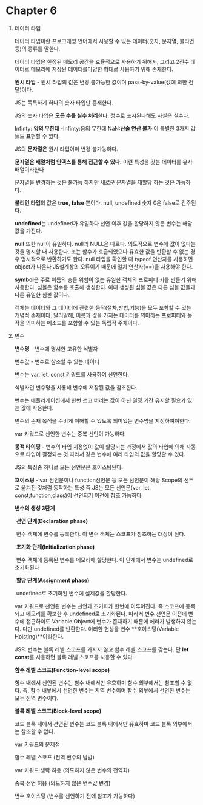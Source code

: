 # Chapter 6

1. 데이터 타입

   데이터 타입이란 프로그래밍 언어에서 사용할 수 있는 데이터(숫자, 문자열, 불리언 등)의 종류를 말한다.

   데이터 타입은 한정된 메모리 공간을 효율적으로 사용하기 위해서, 그리고 2진수 데이터로 메모리에 저장된 데이터를다양한 형태로 사용하기 위해 존재한다.

   **원시 타입** - 원시 타입의 값은 변경 불가능한 값이며 pass-by-value(값에 의한 전달)이다.

   JS는 독특하게 하나의 숫자 타입만 존재한다.

   JS의 숫자 타입은 **모든 수를 실수 처리**한다. 정수로 표시된다해도 사실은 실수다.

   Infinty: **양의 무한대** -Infinty:음의 무한대 NaN:**산술 연산 불가** 이 특별한 3가지 값들도 표현할 수 있다.

   JS의 **문자열은** 원시 타입이며 변경 불가능하다. 

   **문자열은 배열처럼 인덱스를 통해 접근할 수 있다.** 이런 특성을 갖는 데이터를 유사 배열이라한다

   문자열을 변경하는 것은 불가능 하지만 새로운 문자열을 재할당 하는 것은 가능하다. 

   **불리언 타입**의 값은 **true, false** 뿐이다. null, undefined 숫자 0은 false로 간주된다.

   **undefined**는 undefined가 유일하다 선언 이후 값을 할당하지 않은 변수는 해당 값을 가진다.

   **null** 또한 null이 유일하다. null과 NULL은 다르다. 의도적으로 변수에 값이 없다는 것을 명시할 때 사용한다. 또는 함수가 호출되었으나 유효한 값을 반환할 수 없는 경우 명시적으로 반환하기도 한다. null 타입을 확인할 때 typeof 연산자를 사용하면 object가 나온다 JS설계상의 오류이기 때문에 일치 연산자(==)을 사용해야 한다.

   **symbol**은 주로 이름의 충돌 위험이 없는 유일한 객체의 프로퍼티 키를 만들기 위해 사용한다. 심볼은 함수를 호출해 생성한다. 이때 생성된 심볼 값은 다른 심볼 값들과 다른 유일한 심볼 값이다.

   객체는 데이터와 그 데이터에 관련한 동작(절차,방법,기능)을 모두 포함할 수 있는 개념적 존재이다. 달리말해, 이름과 값을 가지는 데이터를 의미하는 프로퍼티와 동작을 의미하는 메소드를 포함할 수 있는 독립적 주체이다.

2. 변수

   **변수명** - 변수에 명시한 고유한 식별자

   변수값 - 변수로 참조할 수 있는 데이터

   변수는 var, let, const 키워드를 사용하여 선언한다.

   식별자인 변수명을 사용해 변수에 저장된 값을 참조한다.

   변수는 애플리케이션에서 한번 쓰고 버리는 값이 아닌 일정 기간 유지할 필요가 있는 값에 사용한다.

   변수의 존재 목적을 수비게 이해할 수 있도록 의미있는 변수명을 지정하여야한다.	

   var 키워드로 선언한 변수는 중복 선언이 가능하다.

   **동적 타이핑** - 변수의 타입 지정없이 값이 할당되는 과정에서 값의 타입에 의해 자동으로 타입이 결정되는 것 따라서 같은 변수에 여러 타입의 값을 할당할 수 있다.

   JS의 특징중 하나로 모든 선언문은 호이스팅된다.

   **호이스팅** - var 선언문이나 function선언문 등 모든 선언문이 해당 Scope의 선두로 옮겨진 것처럼 동작하는 특성 즉 JS는 모든 선언문(var, let, const,function,class)이 선언되기 이전에 참조 가능하다.

   **변수의 생성 3단계**

   ​	**선언 단계(Declaration phase)**

   ​		변수 객체에 변수를 등록한다. 이 변수 객체는 스코프가 참조하는 대상이 된다.

   ​	**초기화 단계(Initialization phase)**

   ​		변수 객체에 등록된 변수를 메모리에 할당한다. 이 단계에서 변수는 undefined로 초기화된다

   ​	**할당 단계(Assignment phase)**

   ​		undefined로 초기화된 변수에 실제값을 할당한다.

   var 키워드로 선언된 변수는 선언과 초기화가 한번에 이루어진다. 즉 스코프에 등록되고 메모리를 확보한 후 undefined로 초기화된다. 따라서 변수 선언문 이전에 변수에 접근하여도 Variable Object에 변수가 존재하기 때문에 에러가 발생하지 않는다. 다만 undefined를 반환한다. 이러한 현상을 변수 **호이스팅(Variable Hoisting)**이라한다.

   JS의 변수는 블록 레벨 스코프를 가지지 않고 함수 레벨 스코프를 갖는다. 단 **let const**를 사용하면 블록 레벨 스코프를 사용할 수 있다.

   **함수 레벨 스코프(Function-level scope)**

   함수 내에서 선언된 변수는 함수 내에서만 유효하며 함수 외부에서는 참조할 수 없다. 즉, 함수 내부에서 선언한 변수는 지역 변수이며 함수 외부에서 선언한 변수는 모두 전역 변수이다.

   **블록 레벨 스코프(Block-level scope)**

   코드 블록 내에서 선언된 변수는 코드 블록 내에서만 유효하며 코드 블록 외부에서는 참조할 수 없다.

   var 키워드의 문제점 

   함수 레벨 스코프 (전역 변수의 남발)

   var 키워드 생략 허용 (의도하지 않은 변수의 전역화)

   중복 선언 허용 (의도하지 않은 변수값 변경)

   변수 호이스팅 (변수를 선언하기 전에 참조가 가능하다)